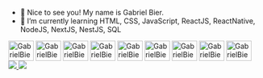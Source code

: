 - 👋 Nice to see you! My name is Gabriel Bier.
- 🌱 I’m currently learning HTML, CSS, JavaScript, ReactJS, ReactNative, NodeJS, NextJS, NestJS, SQL

<div style='display: inline_block'>
  <img width='50' height='40' align='center' alt='GabrielBier-TypeScript' src="https://cdn.jsdelivr.net/gh/devicons/devicon/icons/typescript/typescript-original.svg" />
  <img width='50' height='40' align='center' alt='GabrielBier-JavaScript' src="https://cdn.jsdelivr.net/gh/devicons/devicon/icons/javascript/javascript-original.svg" />
  <img width='50' height='40' align='center' alt='GabrielBier-React' src="https://cdn.jsdelivr.net/gh/devicons/devicon/icons/react/react-original-wordmark.svg" />
  <img width='50' height='40' align='center' alt='GabrielBier-NextJs' src="https://cdn.jsdelivr.net/gh/devicons/devicon/icons/nextjs/nextjs-original-wordmark.svg" />
  <img width='50' height='40' align='center' alt='GabrielBier-NestJs' src="https://cdn.jsdelivr.net/gh/devicons/devicon/icons/nestjs/nestjs-plain-wordmark.svg" />
  <img width='50' height='40' align='center' alt='GabrielBier-NodeJs' src="https://cdn.jsdelivr.net/gh/devicons/devicon/icons/nodejs/nodejs-original-wordmark.svg" />
  <img width='50' height='40' align='center' alt='GabrielBier-HTML5' src="https://cdn.jsdelivr.net/gh/devicons/devicon/icons/html5/html5-original-wordmark.svg" />
  <img width='50' height='40' align='center' alt='GabrielBier-CSS3' src="https://cdn.jsdelivr.net/gh/devicons/devicon/icons/css3/css3-original-wordmark.svg" />        
  <img width='50' height='40' align='center' alt='GabrielBier-Flutter' src="https://cdn.jsdelivr.net/gh/devicons/devicon/icons/flutter/flutter-original.svg" />
</div>
  
<div style='display: inline_block'>
  <a href='mailto:gabrielsahinabier@gmail.com' target='_blank'>
  <img src="https://img.shields.io/badge/Gmail-D14836?style=for-the-badge&logo=gmail&logoColor=white" target='_blank'/>
  </a>
  <a href='https://www.linkedin.com/in/gabriel-giuseppe-sahina-bier-624ba6145' target='_blank'>
  <img src="https://img.shields.io/badge/LinkedIn-0077B5?style=for-the-badge&logo=linkedin&logoColor=white" target='_blank'/>
  </a>
</div>

